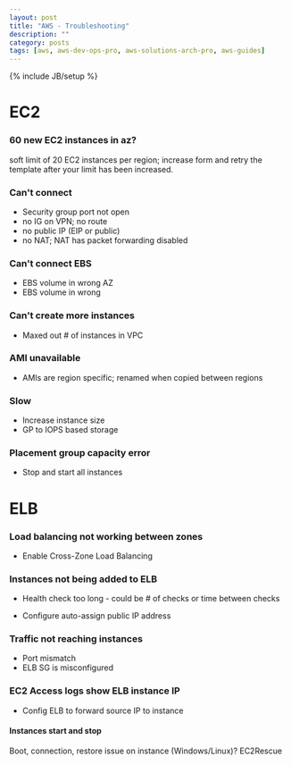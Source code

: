 ```yaml
---
layout: post
title: "AWS - Troubleshooting"
description: ""
category: posts 
tags: [aws, aws-dev-ops-pro, aws-solutions-arch-pro, aws-guides]
---
```

{% include JB/setup %}

# EC2

### 60 new EC2 instances in az? 

soft limit of 20 EC2 instances per region; increase form and retry the template after your limit has been increased.

### Can't connect
* Security group port not open
* no IG on VPN; no route
* no public IP (EIP or public)
* no NAT; NAT has packet forwarding disabled

### Can't connect EBS
* EBS volume in wrong AZ
* EBS volume in wrong 

### Can't create more instances
* Maxed out # of instances in VPC

### AMI unavailable
* AMIs are region specific; renamed when copied between regions

### Slow
* Increase instance size
* GP to IOPS based storage

### Placement group capacity error
* Stop and start all instances

# ELB
### Load balancing not working between zones
* Enable Cross-Zone Load Balancing

### Instances not being added to ELB
* Health check too long - could be # of checks or time between checks

* Configure auto-assign public IP address

### Traffic not reaching instances
* Port mismatch 
* ELB SG is misconfigured

### EC2 Access logs show ELB instance IP
* Config ELB to forward source IP to instance

#### Instances start and stop
Boot, connection, restore issue on instance (Windows/Linux)? EC2Rescue 
